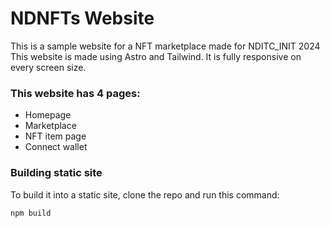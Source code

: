 # NDNFTs Website

This is a sample website for a NFT marketplace made for NDITC_INIT 2024
This website is made using Astro and Tailwind. It is fully responsive on every screen size.

### This website has 4 pages:

-   Homepage
-   Marketplace
-   NFT item page
-   Connect wallet

### Building static site

To build it into a static site, clone the repo and run this command:

```sh
npm build
```
